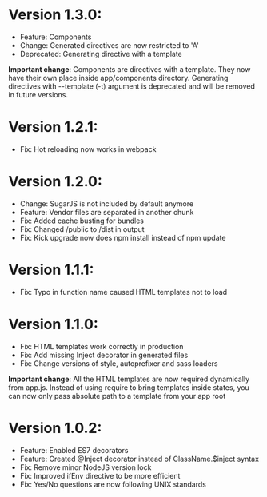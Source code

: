 # Version 1.3.0:

* Feature: Components
* Change: Generated directives are now restricted to 'A'
* Deprecated: Generating directive with a template

__Important change__: Components are directives with a template.
They now have their own place inside app/components directory.
Generating directives with --template (-t) argument is deprecated
and will be removed in future versions.

# Version 1.2.1:

* Fix: Hot reloading now works in webpack

# Version 1.2.0:

* Change: SugarJS is not included by default anymore
* Feature: Vendor files are separated in another chunk
* Fix: Added cache busting for bundles
* Fix: Changed /public to /dist in output
* Fix: Kick upgrade now does npm install instead of npm update

# Version 1.1.1:

* Fix: Typo in function name caused HTML templates not to load

# Version 1.1.0:

* Fix: HTML templates work correctly in production
* Fix: Add missing Inject decorator in generated files
* Fix: Change versions of style, autoprefixer and sass loaders

__Important change__: All the HTML templates are now required dynamically
from app.js. Instead of using require to bring templates inside states,
you can now only pass absolute path to a template from your app root


# Version 1.0.2:

* Feature: Enabled ES7 decorators
* Feature: Created @Inject decorator instead of ClassName.$inject syntax
* Fix: Remove minor NodeJS version lock
* Fix: Improved ifEnv directive to be more efficient
* Fix: Yes/No questions are now following UNIX standards
